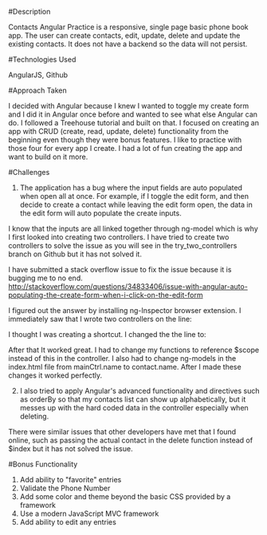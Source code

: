 #Description

Contacts Angular Practice is a responsive, single page basic phone book app.
The user can create contacts, edit, update, delete and update the existing contacts. It does not have a backend so the data will not persist.

#Technologies Used

AngularJS, Github

#Approach Taken

I decided with Angular because I knew I wanted to toggle my create form and I did it in Angular once before and wanted to see what else Angular can do. I followed a Treehouse tutorial and built on that. I focused on creating an app with CRUD (create, read, update, delete) functionality from the beginning even though they were bonus features. I like to practice with those four for every app I create. I had a lot of fun creating the app and want to build on it more.

#Challenges

1. The application has a bug where the input fields are auto populated when open all at once. For example, if I toggle the edit form, and then decide to create a contact while leaving the edit form open, the data in the edit form will auto populate the create inputs.

I know that the inputs are all linked together through ng-model which is why I first looked into creating two controllers. I have tried to create two controllers to solve the issue as you will see in the try_two_controllers branch on Github but it has not solved it.

I have submitted a stack overflow issue to fix the issue because it is bugging me to no end. http://stackoverflow.com/questions/34833406/issue-with-angular-auto-populating-the-create-form-when-i-click-on-the-edit-form

I figured out the answer by installing ng-Inspector browser extension. I immediately saw that I wrote two controllers on the line:

<div ng-controller="mainController as mainCtrl"> 

I thought I was creating a shortcut. I changed the the line to:

<div ng-controller="mainCtrl">

After that It worked great. I had to change my functions to reference $scope instead of this in the controller. I also had to change ng-models in the index.html file from mainCtrl.name to contact.name. After I made these changes it worked perfectly.

2. I also tried to apply Angular's advanced functionality and directives such as orderBy so that my contacts list can show up alphabetically, but it messes up with the hard coded data in the controller especially when deleting.

<div class="item" ng-repeat="contact in mainCtrl.contacts | orderBy:'-name': true track by $index">

There were similar issues that other developers have met that I found online, such as passing the actual contact in the delete function instead of $index but it has not solved the issue.

#Bonus Functionality

1. Add ability to "favorite" entries
2. Validate the Phone Number
3. Add some color and theme beyond the basic CSS provided by a framework
4. Use a modern JavaScript MVC framework
5. Add ability to edit any entries
